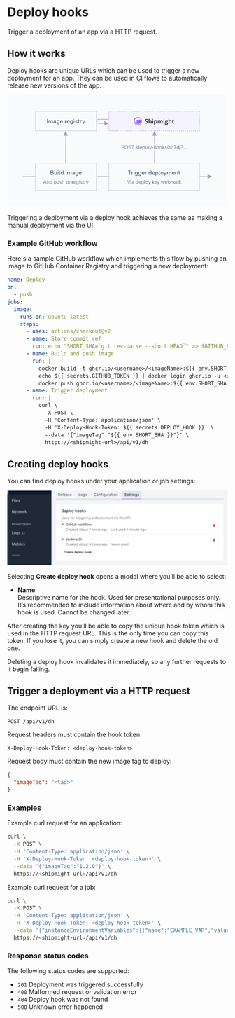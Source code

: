 # Deploy hooks

Trigger a deployment of an app via a HTTP request.

## How it works

Deploy hooks are unique URLs which can be used to trigger a new deployment for an app. They can be used in CI flows to automatically release new versions of the app.

![Diagram of deployment flow](images/deploy-hooks.how-it-works.png)

Triggering a deployment via a deploy hook achieves the same as making a manual deployment via the UI.

### Example GitHub workflow

Here's a sample GitHub workflow which implements this flow by pushing an image to GitHub Container Registry and triggering a new deployment:

```yaml
name: Deploy
on:
  - push
jobs:
  image:
    runs-on: ubuntu-latest
    steps:
      - uses: actions/checkout@v2
      - name: Store commit ref
        run: echo "SHORT_SHA=`git rev-parse --short HEAD`" >> $GITHUB_ENV
      - name: Build and push image
        run: |
          docker build -t ghcr.io/<username>/<imageName>:${{ env.SHORT_SHA }} .
          echo ${{ secrets.GITHUB_TOKEN }} | docker login ghcr.io -u <username> --password-stdin
          docker push ghcr.io/<username>/<imageName>:${{ env.SHORT_SHA }}
      - name: Trigger deployment
        run: |
          curl \
            -X POST \
            -H 'Content-Type: application/json' \
            -H 'X-Deploy-Hook-Token: ${{ secrets.DEPLOY_HOOK }}' \
            --data '{"imageTag":"${{ env.SHORT_SHA }}"}' \
            https://<shipmight-url>/api/v1/dh
```

## Creating deploy hooks

You can find deploy hooks under your application or job settings:

![Screenshot of creating a deploy hook](images/deploy-hooks.list.png)

Selecting **Create deploy hook** opens a modal where you’ll be able to select:

- **Name**  
  Descriptive name for the hook. Used for presentational purposes only. It’s recommended to include information about where and by whom this hook is used. Cannot be changed later.

After creating the key you’ll be able to copy the unique hook token which is used in the HTTP request URL. This is the only time you can copy this token. If you lose it, you can simply create a new hook and delete the old one.

Deleting a deploy hook invalidates it immediately, so any further requests to it begin failing.

## Trigger a deployment via a HTTP request

The endpoint URL is:

```
POST /api/v1/dh
```

Request headers must contain the hook token:

```
X-Deploy-Hook-Token: <deploy-hook-token>
```

Request body must contain the new image tag to deploy:

```json
{
  "imageTag": "<tag>"
}
```

### Examples

Example curl request for an application:

```bash
curl \
  -X POST \
  -H 'Content-Type: application/json' \
  -H 'X-Deploy-Hook-Token: <deploy-hook-token>' \
  --data '{"imageTag":"1.2.0"}' \
  https://<shipmight-url>/api/v1/dh
```

Example curl request for a job:

```bash
curl \
  -X POST \
  -H 'Content-Type: application/json' \
  -H 'X-Deploy-Hook-Token: <deploy-hook-token>' \
  --data '{"instanceEnvironmentVariables":[{"name":"EXAMPLE_VAR","value":"example"}]}' \
  https://<shipmight-url>/api/v1/dh
```

### Response status codes

The following status codes are supported:

- `201` Deployment was triggered successfully
- `400` Malformed request or validation error
- `404` Deploy hook was not found
- `500` Unknown error happened

